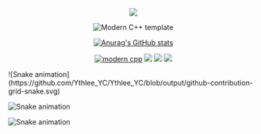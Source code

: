 <!-- 动态打字效果 -->

<div align="center">
  <div>
      <img src="https://readme-typing-svg.demolab.com?font=Fira+Code&pause=1000&width=435&lines=printf(%22Hello%2C%20World%22);&center=true&size=27" />
  </div>
</div>


<div id="title" align=center>

![Modern C++ template][github-sub-title:img]

[![Anurag's GitHub stats](https://github-readme-stats.vercel.app/api?username=Ythlee-YC&show_icons=true&theme=tokyonight)](https://b23.tv/iEJTnPp)


[![modern cpp](https://img.shields.io/badge/code-Modern%20C++-blue)](https://learn.microsoft.com/zh-cn/cpp/cpp/welcome-back-to-cpp-modern-cpp) 
![](https://img.shields.io/badge/讨厌-学习-yellow) 
![](https://img.shields.io/badge/性格-开朗-red) 
![](https://img.shields.io/badge/爱好-二次元-red)

</div>
![Snake animation](https://github.com/Ythlee_YC/Ythlee_YC/blob/output/github-contribution-grid-snake.svg)

<!-- 或者使用深色主题版本 -->
![Snake animation](https://github.com/Ythlee_YC/Ythlee_YC/blob/output/github-contribution-grid-snake-dark.svg)

<!-- 或者使用 GIF 版本 -->
![Snake animation](https://github.com/Ythlee_YC/Ythlee_YC/blob/output/ocean.gif)

[github-sub-title:img]: https://readme-typing-svg.herokuapp.com?font=Segoe+Script&center=true&lines=Ythlee.
